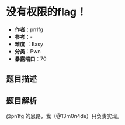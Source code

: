 # 没有权限的flag！

- **作者**：pn1fg
- **参考**：-
- **难度** ：Easy
- **分类**：Pwn
- **暴露端口**：70

## 题目描述



## 题目解析

@pn1fg 的思路，我（@13m0n4de）只负责实现。